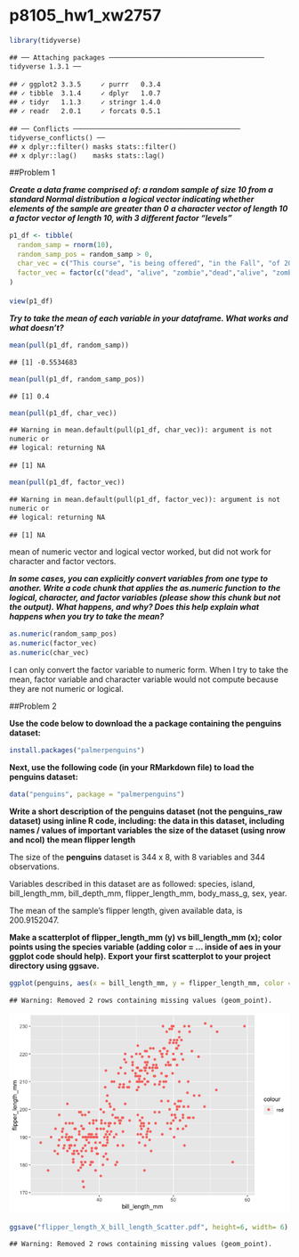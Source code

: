 p8105\_hw1\_xw2757
================

``` r
library(tidyverse)
```

    ## ── Attaching packages ─────────────────────────────────────── tidyverse 1.3.1 ──

    ## ✓ ggplot2 3.3.5     ✓ purrr   0.3.4
    ## ✓ tibble  3.1.4     ✓ dplyr   1.0.7
    ## ✓ tidyr   1.1.3     ✓ stringr 1.4.0
    ## ✓ readr   2.0.1     ✓ forcats 0.5.1

    ## ── Conflicts ────────────────────────────────────────── tidyverse_conflicts() ──
    ## x dplyr::filter() masks stats::filter()
    ## x dplyr::lag()    masks stats::lag()

\#\#Problem 1

***Create a data frame comprised of:*** ***a random sample of size 10
from a standard Normal distribution*** ***a logical vector indicating
whether elements of the sample are greater than 0*** ***a character
vector of length 10*** ***a factor vector of length 10, with 3 different
factor “levels”***

``` r
p1_df <- tibble(
  random_samp = rnorm(10),
  random_samp_pos = random_samp > 0,
  char_vec = c("This course", "is being offered", "in the Fall", "of 2021", "through the", "Biostatistics", "Department" , "at the",  "Columbia School", "of Public Health"),
  factor_vec = factor(c("dead", "alive", "zombie","dead","alive", "zombie","zombie", "zombie", "dead", "alive"))
)

view(p1_df)
```

***Try to take the mean of each variable in your dataframe. What works
and what doesn’t?***

``` r
mean(pull(p1_df, random_samp))
```

    ## [1] -0.5534683

``` r
mean(pull(p1_df, random_samp_pos))
```

    ## [1] 0.4

``` r
mean(pull(p1_df, char_vec))
```

    ## Warning in mean.default(pull(p1_df, char_vec)): argument is not numeric or
    ## logical: returning NA

    ## [1] NA

``` r
mean(pull(p1_df, factor_vec))
```

    ## Warning in mean.default(pull(p1_df, factor_vec)): argument is not numeric or
    ## logical: returning NA

    ## [1] NA

mean of numeric vector and logical vector worked, but did not work for
character and factor vectors.

***In some cases, you can explicitly convert variables from one type to
another. Write a code chunk that applies the as.numeric function to the
logical, character, and factor variables (please show this chunk but not
the output). What happens, and why? Does this help explain what happens
when you try to take the mean?***

``` r
as.numeric(random_samp_pos)
as.numeric(factor_vec)
as.numeric(char_vec)
```

I can only convert the factor variable to numeric form. When I try to
take the mean, factor variable and character variable would not compute
because they are not numeric or logical.

\#\#Problem 2

**Use the code below to download the a package containing the penguins
dataset:**

``` r
install.packages("palmerpenguins")
```

**Next, use the following code (in your RMarkdown file) to load the
penguins dataset:**

``` r
data("penguins", package = "palmerpenguins")
```

**Write a short description of the penguins dataset (not the
penguins\_raw dataset) using inline R code, including:** **the data in
this dataset, including names / values of important variables** **the
size of the dataset (using nrow and ncol)** **the mean flipper length**

The size of the **penguins** dataset is 344 x 8, with 8 variables and
344 observations.

Variables described in this dataset are as followed: species, island,
bill\_length\_mm, bill\_depth\_mm, flipper\_length\_mm, body\_mass\_g,
sex, year.

The mean of the sample’s flipper length, given available data, is
200.9152047.

**Make a scatterplot of flipper\_length\_mm (y) vs bill\_length\_mm (x);
color points using the species variable (adding color = … inside of aes
in your ggplot code should help).** **Export your first scatterplot to
your project directory using ggsave.**

``` r
ggplot(penguins, aes(x = bill_length_mm, y = flipper_length_mm, color = "red")) + geom_point()
```

    ## Warning: Removed 2 rows containing missing values (geom_point).

![](p8105_hw1_xw2757_files/figure-gfm/unnamed-chunk-8-1.png)<!-- -->

``` r
ggsave("flipper_length_X_bill_length_Scatter.pdf", height=6, width= 6)
```

    ## Warning: Removed 2 rows containing missing values (geom_point).
